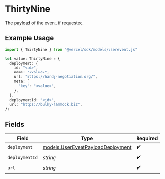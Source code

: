 # ThirtyNine

The payload of the event, if requested.

## Example Usage

```typescript
import { ThirtyNine } from "@vercel/sdk/models/userevent.js";

let value: ThirtyNine = {
  deployment: {
    id: "<id>",
    name: "<value>",
    url: "https://handy-negotiation.org/",
    meta: {
      "key": "<value>",
    },
  },
  deploymentId: "<id>",
  url: "https://bulky-hammock.biz",
};
```

## Fields

| Field                                                                        | Type                                                                         | Required                                                                     | Description                                                                  |
| ---------------------------------------------------------------------------- | ---------------------------------------------------------------------------- | ---------------------------------------------------------------------------- | ---------------------------------------------------------------------------- |
| `deployment`                                                                 | [models.UserEventPayloadDeployment](../models/usereventpayloaddeployment.md) | :heavy_check_mark:                                                           | N/A                                                                          |
| `deploymentId`                                                               | *string*                                                                     | :heavy_check_mark:                                                           | N/A                                                                          |
| `url`                                                                        | *string*                                                                     | :heavy_check_mark:                                                           | N/A                                                                          |